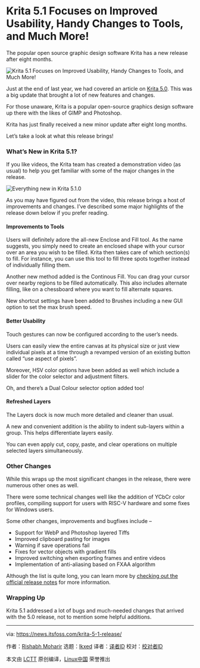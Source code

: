 [#]: subject: "Krita 5.1 Focuses on Improved Usability, Handy Changes to Tools, and Much More!"
[#]: via: "https://news.itsfoss.com/krita-5-1-release/"
[#]: author: "Rishabh Moharir https://news.itsfoss.com/author/rishabh/"
[#]: collector: "lkxed"
[#]: translator: " "
[#]: reviewer: " "
[#]: publisher: " "
[#]: url: " "

Krita 5.1 Focuses on Improved Usability, Handy Changes to Tools, and Much More!
======
The popular open source graphic design software Krita has a new release after eight months.

![Krita 5.1 Focuses on Improved Usability, Handy Changes to Tools, and Much More!][1]

Just at the end of last year, we had covered an article on [Krita 5.0][2]. This was a big update that brought a lot of new features and changes.

For those unaware, Krita is a popular open-source graphics design software up there with the likes of GIMP and Photoshop.

Krita has just finally received a new minor update after eight long months.

Let’s take a look at what this release brings!

### What’s New in Krita 5.1?

If you like videos, the Krita team has created a demonstration video (as usual) to help you get familiar with some of the major changes in the release.

![Everything new in Krita 5.1.0][3]

As you may have figured out from the video, this release brings a host of improvements and changes. I’ve described some major highlights of the release down below if you prefer reading.

#### Improvements to Tools

Users will definitely adore the all-new Enclose and Fill tool. As the name suggests, you simply need to create an enclosed shape with your cursor over an area you wish to be filled. Krita then takes care of which section(s) to fill. For instance, you can use this tool to fill three spots together instead of individually filling them.

Another new method added is the Continous Fill. You can drag your cursor over nearby regions to be filled automatically. This also includes alternate filling, like on a chessboard where you want to fill alternate squares.

New shortcut settings have been added to Brushes including a new GUI option to set the max brush speed.

#### Better Usability

Touch gestures can now be configured according to the user’s needs.

Users can easily view the entire canvas at its physical size or just view individual pixels at a time through a revamped version of an existing button called “use aspect of pixels”.

Moreover, HSV color options have been added as well which include a slider for the color selector and adjustment filters.

Oh, and there’s a Dual Colour selector option added too!

#### Refreshed Layers

The Layers dock is now much more detailed and cleaner than usual.

A new and convenient addition is the ability to indent sub-layers within a group. This helps differentiate layers easily.

You can even apply cut, copy, paste, and clear operations on multiple selected layers simultaneously.

### Other Changes

While this wraps up the most significant changes in the release, there were numerous other ones as well.

There were some technical changes well like the addition of YCbCr color profiles, compiling support for users with RISC-V hardware and some fixes for Windows users.

Some other changes, improvements and bugfixes include –

* Support for WebP and Photoshop layered Tiffs
* Improved clipboard pasting for images
* Warning if save operations fail
* Fixes for vector objects with gradient fills
* Improved switching when exporting frames and entire videos
* Implementation of anti-aliasing based on FXAA algorithm

Although the list is quite long, you can learn more by [checking out the official release notes][4] for more information.

### Wrapping Up

Krita 5.1 addressed a lot of bugs and much-needed changes that arrived with the 5.0 release, not to mention some helpful additions.

--------------------------------------------------------------------------------

via: https://news.itsfoss.com/krita-5-1-release/

作者：[Rishabh Moharir][a]
选题：[lkxed][b]
译者：[译者ID](https://github.com/译者ID)
校对：[校对者ID](https://github.com/校对者ID)

本文由 [LCTT](https://github.com/LCTT/TranslateProject) 原创编译，[Linux中国](https://linux.cn/) 荣誉推出

[a]: https://news.itsfoss.com/author/rishabh/
[b]: https://github.com/lkxed
[1]: https://news.itsfoss.com/content/images/size/w1200/2022/08/krita-5-1-release.jpg
[2]: https://news.itsfoss.com/krita-5-0-release/
[3]: https://youtu.be/TnvCjziCUGI
[4]: https://krita.org/en/krita-5-1-release-notes/
